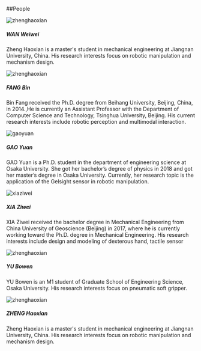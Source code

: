 
##People
</n>

<div class="card mb-3" style="max-width: 700px;">
  <div class="row no-gutters">
    <div class="col-md-4">
      <img src="/imgs/ZhengHaoxian.jpg" class="card-img" alt="zhenghaoxian">
    </div>
    <div class="col-md-8">
      <div class="card-body">
        <h5 class="card-title">WAN Weiwei</h5>
        <p class="card-text">Zheng Haoxian is a master's student in mechanical engineering at Jiangnan University, China. His research interests focus on robotic manipulation and mechanism design.</p>
      </div>
    </div>
  </div>
</div>



<div class="card mb-3" style="max-width: 700px;">
  <div class="row no-gutters">
    <div class="col-md-4">
      <img src="/imgs/ZhengHaoxian.jpg" class="card-img" alt="zhenghaoxian">
    </div>
    <div class="col-md-8">
      <div class="card-body">
        <h5 class="card-title">FANG Bin</h5>
        <p class="card-text">Bin Fang received the Ph.D. degree from Beihang University, Beijing, China, in 2014.,He is currently an Assistant Professor with the Department of Computer Science and Technology, Tsinghua University, Beijing. His current research interests include robotic perception and multimodal interaction.</p>
      </div>
    </div>
  </div>
</div>



<div class="card mb-3" style="max-width: 700px;">
  <div class="row no-gutters">
    <div class="col-md-4">
      <img src="/imgs/GaoYuan.jpg" class="card-img" alt="gaoyuan">
    </div>
    <div class="col-md-8">
      <div class="card-body">
        <h5 class="card-title">GAO Yuan</h5>
        <p class="card-text">GAO Yuan is a Ph.D. student in the department of engineering science at Osaka University. She got her bachelor’s degree of physics in 2018 and got her master’s degree in Osaka University. Currently, her research topic is the application of the Gelsight sensor in robotic manipulation.</p>
      </div>
    </div>
  </div>
</div>




<div class="card mb-3" style="max-width: 700px;">
  <div class="row no-gutters">
    <div class="col-md-4">
      <img src="/imgs/XiaZiwei.png" class="card-img" alt="xiaziwei">
    </div>
    <div class="col-md-8">
      <div class="card-body">
        <h5 class="card-title">XIA Ziwei</h5>
        <p class="card-text">XIA Ziwei received the bachelor degree in Mechanical Engineering from China University of Geoscience (Beijing) in 2017, where he is currently working toward the Ph.D. degree in Mechanical Engineering. His research interests include design and modeling of dexterous hand, tactile sensor</p>
      </div>
    </div>
  </div>
</div>





<div class="card mb-3" style="max-width: 700px;">
  <div class="row no-gutters">
    <div class="col-md-4">
      <img src="/imgs/ZhengHaoxian.jpg" class="card-img" alt="zhenghaoxian">
    </div>
    <div class="col-md-8">
      <div class="card-body">
        <h5 class="card-title">YU Bowen</h5>
        <p class="card-text">YU Bowen is an M1 student of Graduate School of Engineering Science, Osaka University. His research interests focus on pneumatic soft gripper. </p>
      </div>
    </div>
  </div>
</div>







<div class="card mb-3" style="max-width: 700px;">
  <div class="row no-gutters">
    <div class="col-md-4">
      <img src="/imgs/ZhengHaoxian.jpg" class="card-img" alt="zhenghaoxian">
    </div>
    <div class="col-md-8">
      <div class="card-body">
        <h5 class="card-title">ZHENG Haoxian</h5>
        <p class="card-text">Zheng Haoxian is a master's student in mechanical engineering at Jiangnan University, China. His research interests focus on robotic manipulation and mechanism design.</p>
      </div>
    </div>
  </div>
</div>

